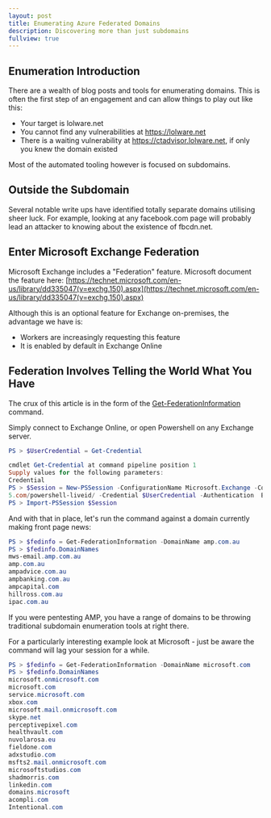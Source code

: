 ```yaml
---
layout: post
title: Enumerating Azure Federated Domains
description: Discovering more than just subdomains 
fullview: true
---
```


## Enumeration Introduction

There are a wealth of blog posts and tools for enumerating domains. This is often the first step of an engagement and can allow things to play out like this:

- Your target is lolware.net
- You cannot find any vulnerabilities at https://lolware.net
- There is a waiting vulnerability at https://ctadvisor.lolware.net, if only you knew the domain existed


Most of the automated tooling however is focused on subdomains.

## Outside the Subdomain

Several notable write ups have identified totally separate domains utilising sheer luck. For example, looking at any facebook.com page will probably lead an attacker to knowing about the existence of fbcdn.net.

## Enter Microsoft Exchange Federation

Microsoft Exchange includes a "Federation" feature. Microsoft document the feature here: [https://technet.microsoft.com/en-us/library/dd335047(v=exchg.150).aspx](https://technet.microsoft.com/en-us/library/dd335047(v=exchg.150).aspx)

Although this is an optional feature for Exchange on-premises, the advantage we have is:

- Workers are increasingly requesting this feature
- It is enabled by default in Exchange Online

## Federation Involves Telling the World What You Have

The crux of this article is in the form of the [Get-FederationInformation](https://docs.microsoft.com/en-us/powershell/module/exchange/federation-and-hybrid/get-federationinformation?view=exchange-ps) command.

Simply connect to Exchange Online, or open Powershell on any Exchange server.

```powershell
PS > $UserCredential = Get-Credential

cmdlet Get-Credential at command pipeline position 1
Supply values for the following parameters:
Credential
PS > $Session = New-PSSession -ConfigurationName Microsoft.Exchange -ConnectionUri https://outlook.office36
5.com/powershell-liveid/ -Credential $UserCredential -Authentication  Basic -AllowRedirection
PS > Import-PSSession $Session
```

And with that in place, let's run the command against a domain currently making front page news:

```powershell
PS > $fedinfo = Get-FederationInformation -DomainName amp.com.au
PS > $fedinfo.DomainNames
mws-email.amp.com.au
amp.com.au
ampadvice.com.au
ampbanking.com.au
ampcapital.com
hillross.com.au
ipac.com.au
```

If you were pentesting AMP, you have a range of domains to be throwing traditional subdomain enumeration tools at right there.

For a particularly interesting example look at Microsoft - just be aware the command will lag your session for a while.

```powershell
PS > $fedinfo = Get-FederationInformation -DomainName microsoft.com
PS > $fedinfo.DomainNames
microsoft.onmicrosoft.com
microsoft.com
service.microsoft.com
xbox.com
microsoft.mail.onmicrosoft.com
skype.net
perceptivepixel.com
healthvault.com
nuvolarosa.eu
fieldone.com
adxstudio.com
msfts2.mail.onmicrosoft.com
microsoftstudios.com
shadmorris.com
linkedin.com
domains.microsoft
acompli.com
Intentional.com
```
